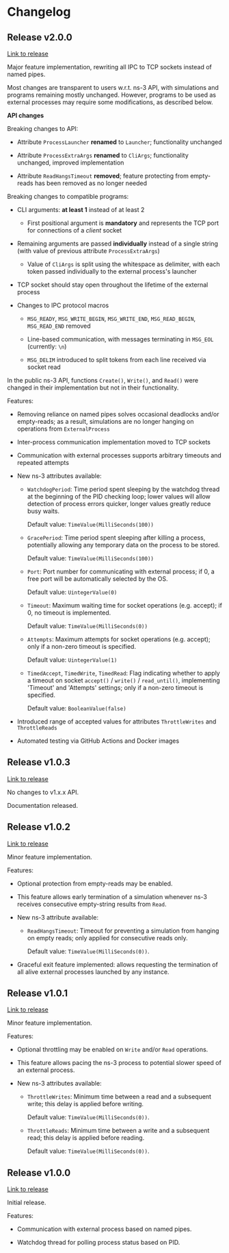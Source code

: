 # Changelog

## Release v2.0.0

[Link to release][v200]

Major feature implementation, rewriting all IPC to TCP sockets instead of named pipes.

Most changes are transparent to users w.r.t. ns-3 API, with simulations and programs remaining mostly unchanged.
However, programs to be used as external processes may require some modifications, as described below.

**API changes**

Breaking changes to API:

- Attribute `ProcessLauncher` **renamed** to `Launcher`; functionality unchanged

- Attribute `ProcessExtraArgs` **renamed** to `CliArgs`; functionality unchanged, improved implementation

- Attribute `ReadHangsTimeout` **removed**; feature protecting from empty-reads has been removed as no longer needed

Breaking changes to compatible programs:

- CLI arguments: **at least 1** instead of at least 2

    - First positional argument is **mandatory** and represents the TCP port for connections of a _client_ socket

- Remaining arguments are passed **individually** instead of a single string (with value of previous attribute `ProcessExtraArgs`)

    - Value of `CliArgs` is split using the whitespace as delimiter, with each token passed individually to the external process's launcher

- TCP socket should stay open throughout the lifetime of the external process

- Changes to IPC protocol macros

    - `MSG_READY`, `MSG_WRITE_BEGIN`, `MSG_WRITE_END`, `MSG_READ_BEGIN`, `MSG_READ_END` removed

    - Line-based communication, with messages terminating in `MSG_EOL` (currently: `\n`)

    - `MSG_DELIM` introduced to split tokens from each line received via socket read

In the public ns-3 API, functions `Create()`, `Write()`, and `Read()` were changed in their implementation but not in their functionality.

Features:

- Removing reliance on named pipes solves occasional deadlocks and/or empty-reads; as a result, simulations are no longer hanging on operations from `ExternalProcess`

- Inter-process communication implementation moved to TCP sockets

- Communication with external processes supports arbitrary timeouts and repeated attempts

- New ns-3 attributes available:

    - `WatchdogPeriod`: Time period spent sleeping by the watchdog thread at the beginning of the PID checking loop; lower values will allow detection of process errors quicker, longer values greatly reduce busy waits.

        Default value: `TimeValue(MilliSeconds(100))`

    - `GracePeriod`: Time period spent sleeping after killing a process, potentially allowing any temporary data on the process to be stored.

        Default value: `TimeValue(MilliSeconds(100))`

    - `Port`: Port number for communicating with external process; if 0, a free port will be automatically selected by the OS.

        Default value: `UintegerValue(0)`

    - `Timeout`: Maximum waiting time for socket operations (e.g. accept); if 0, no timeout is implemented.

        Default value: `TimeValue(MilliSeconds(0))`

    - `Attempts`: Maximum attempts for socket operations (e.g. accept); only if a non-zero timeout is specified.

        Default value: `UintegerValue(1)`

    - `TimedAccept`, `TimedWrite`, `TimedRead`: Flag indicating whether to apply a timeout on socket `accept()` / `write()` / `read_until()`, implementing 'Timeout' and 'Attempts' settings; only if a non-zero timeout is specified.

        Default value: `BooleanValue(false)`

- Introduced range of accepted values for attributes `ThrottleWrites` and `ThrottleReads`

- Automated testing via GitHub Actions and Docker images

## Release v1.0.3

[Link to release][v103]

No changes to v1.x.x API.

Documentation released.

## Release v1.0.2

[Link to release][v102]

Minor feature implementation.

Features:

- Optional protection from empty-reads may be enabled.

- This feature allows early termination of a simulation whenever ns-3 receives consecutive empty-string results from `Read`.

- New ns-3 attribute available:

    - `ReadHangsTimeout`: Timeout for preventing a simulation from hanging on empty reads; only applied for consecutive reads only.

        Default value: `TimeValue(MilliSeconds(0))`.

- Graceful exit feature implemented: allows requesting the termination of all alive external processes launched by any instance.

## Release v1.0.1

[Link to release][v101]

Minor feature implementation.

Features:

- Optional throttling may be enabled on `Write` and/or `Read` operations.

- This feature allows pacing the ns-3 process to potential slower speed of an external process.

- New ns-3 attributes available:

    - `ThrottleWrites`: Minimum time between a read and a subsequent write; this delay is applied before writing.

        Default value: `TimeValue(MilliSeconds(0))`.

    - `ThrottleReads`: Minimum time between a write and a subsequent read; this delay is applied before reading.

        Default value: `TimeValue(MilliSeconds(0))`.

## Release v1.0.0

[Link to release][v100]

Initial release.

Features:

- Communication with external process based on named pipes.

- Watchdog thread for polling process status based on PID.



<!-- Releases -->
[v200]: https://github.com/emanuelegiona/ns3-ext-process/releases/tag/v2.0.0
[v103]: https://github.com/emanuelegiona/ns3-ext-process/releases/tag/v1.0.3
[v102]: https://github.com/emanuelegiona/ns3-ext-process/releases/tag/v1.0.2
[v101]: https://github.com/emanuelegiona/ns3-ext-process/releases/tag/v1.0.1
[v100]: https://github.com/emanuelegiona/ns3-ext-process/releases/tag/v1.0.0
